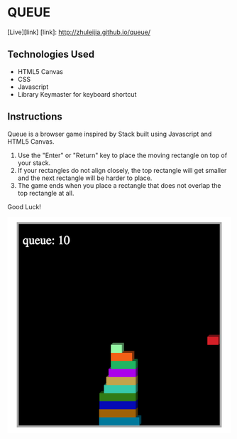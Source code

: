 # QUEUE

[Live][link]
[link]: http://zhuleijia.github.io/queue/

## Technologies Used
  - HTML5 Canvas
  - CSS
  - Javascript
  - Library Keymaster for keyboard shortcut

## Instructions

Queue is a browser game inspired by Stack built using Javascript and HTML5 Canvas.

1. Use the "Enter" or "Return" key to place the moving rectangle on top of your stack.
2. If your rectangles do not align closely, the top rectangle will get smaller and the next rectangle will be harder to place.
3. The game ends when you place a rectangle that does not overlap the top rectangle at all.

Good Luck!

![Alt text](./img/gameplay.png)
